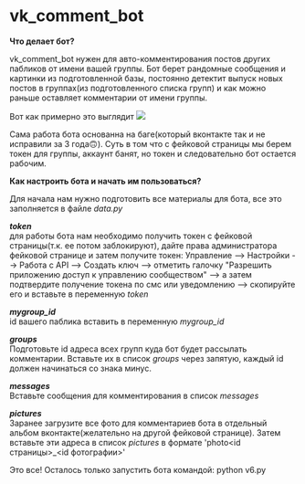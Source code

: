 # vk_comment_bot

**Что делает бот?**

vk_comment_bot нужен для авто-комментирования постов других пабликов от имени вашей группы.
Бот берет рандомные сообщения и картинки из подготовленной базы, постоянно детектит выпуск новых постов в группах(из подготовленного списка групп) и как можно раньше оставляет комментарии от имени группы.

Вот как примерно это выглядит
![](https://github.com/AndrewPythonist/vk_spam_bot/raw/master/comment-example.png)

Сама работа бота основанна на баге(который вконтакте так и не исправили за 3 года🙃). Суть в том что с фейковой страницы мы берем токен для группы, аккаунт банят, но токен и следовательно бот остается рабочим.

**Как настроить бота и начать им пользоваться?**

Для начала нам нужно подготовить все материалы для бота, все это заполняется в файле *data.py*

***token***  
для работы бота нам необходимо получить токен с фейковой страницы(т.к. ее потом заблокируют), дайте права администратора фейковой странице и затем получите токен:
Управление --> Настройки --> Работа с API --> Создать ключ --> отметить галочку "Разрешить приложению доступ к управлению сообществом" --> а затем подтвердите получение токена по смс или уведомлению --> скопируйте его и вставьте в переменную *token*

***mygroup_id***  
id вашего паблика вставить в переменную *mygroup_id*

***groups***  
Подготовьте id адреса всех групп куда бот будет рассылать комментарии. Вставьте их в список *groups* через запятую, каждый id должен начинаться со знака минус. 

***messages***  
Вставьте сообщения для комментирования в список *messages*

***pictures***  
Заранее загрузите все фото для комментариев бота в отдельный альбом вконтакте(желательно на другой фейковой странице). Затем вставьте эти адреса в список *pictures* в формате 'photo<id страницы>_<id фотографии>'


Это все! Осталось только запустить бота командой:
python v6.py
